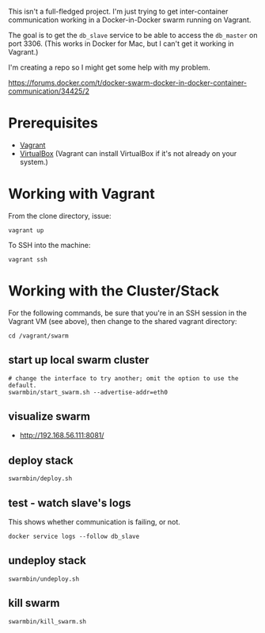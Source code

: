 This isn't a full-fledged project. I'm just trying to get inter-container communication working in a Docker-in-Docker swarm running on Vagrant.

The goal is to get the `db_slave` service to be able to access the `db_master` on port 3306. (This works in Docker for Mac, but I can't get it working in Vagrant.)

I'm creating a repo so I might get some help with my problem.

https://forums.docker.com/t/docker-swarm-docker-in-docker-container-communication/34425/2

# Prerequisites

* [Vagrant](https://www.vagrantup.com/downloads.html)
* [VirtualBox](https://www.virtualbox.org/wiki/Downloads) (Vagrant can install VirtualBox if it's not already on your system.)

# Working with Vagrant

From the clone directory, issue:

`vagrant up`

To SSH into the machine:

`vagrant ssh`

# Working with the Cluster/Stack

For the following commands, be sure that you're in an SSH session in the Vagrant VM (see above), then change to the shared vagrant directory:

`cd /vagrant/swarm`

## start up local swarm cluster

```
# change the interface to try another; omit the option to use the default.
swarmbin/start_swarm.sh --advertise-addr=eth0 
```

## visualize swarm

* http://192.168.56.111:8081/

## deploy stack

```
swarmbin/deploy.sh
```

## test - watch slave's logs

This shows whether communication is failing, or not.

```
docker service logs --follow db_slave
```

## undeploy stack

```
swarmbin/undeploy.sh
```

## kill swarm

```
swarmbin/kill_swarm.sh
```